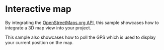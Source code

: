 # Interactive map

By integrating the [OpenStreetMaps.org API](https://wiki.openstreetmap.org/wiki/API), this sample showcases how to integrate a 3D map view into your project. 

This sample also showcases how to poll the GPS which is used to display your current position on the map.